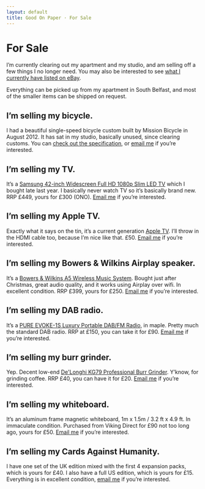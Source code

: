 ```yaml
---
layout: default
title: Good On Paper · For Sale
---
```


# For Sale

I’m currently clearing out my apartment and my studio, and am selling off a few things I no longer need. You may also be interested to see [what I currently have listed on eBay](http://www.ebay.co.uk/usr/andygood).

Everything can be picked up from my apartment in South Belfast, and most of the smaller items can be shipped on request.

## I’m selling my bicycle.
I had a beautiful single-speed bicycle custom built by Mission Bicycle in August 2012. It has sat in my studio, basically unused, since clearing customs. You can [check out the specification](http://goodonpaper.com/bicycle), or [email me](mailto:andy@goodonpaper.com) if you’re interested.

## I’m selling my TV.
It’s a [Samsung 42-inch Widescreen Full HD 1080p Slim LED TV](http://www.amazon.co.uk/Samsung-UE42F5000AKXXU-42-inch-Widescreen-1080p/dp/B00BTG8AR4) which I bought late last year. I basically never watch TV so it’s basically brand new. RRP £449, yours for £300 (ONO). [Email me](mailto:andy@goodonpaper.com) if you’re interested.

## I’m selling my Apple TV.
Exactly what it says on the tin, it’s a current generation [Apple TV](https://www.apple.com/appletv/). I’ll throw in the HDMI cable too, because I’m nice like that. £50. [Email me](mailto:andy@goodonpaper.com) if you’re interested.

## I’m selling my Bowers & Wilkins Airplay speaker.
It’s a [Bowers & Wilkins A5 Wireless Music System](http://www.amazon.co.uk/Bowers-Wilkins-Wireless-Music-System/dp/B009M2X1NA/ref=sr_1_1?ie=UTF8&qid=1404488543&sr=8-1&keywords=Bowers+%26+Wilkins+A5+Wireless+Music+System). Bought just after Christmas, great audio quality, and it works using Airplay over wifi. In excellent condition. RRP £399, yours for £250. [Email me](mailto:andy@goodonpaper.com) if you’re interested.

## I’m selling my DAB radio.
It’s a [PURE EVOKE-1S Luxury Portable DAB/FM Radio](http://www.amazon.co.uk/PURE-EVOKE-1S-Luxury-Portable-Radio/dp/B000VKEFGY), in maple. Pretty much the standard DAB radio. RRP at £150, you can take it for £90. [Email me](mailto:andy@goodonpaper.com) if you’re interested.

## I’m selling my burr grinder.
Yep. Decent low-end [De'Longhi KG79 Professional Burr Grinder](http://www.amazon.co.uk/DeLonghi-KG79-Professional-Burr-Grinder/dp/B002OHDBQC/ref=sr_1_1?ie=UTF8&qid=1404488587&sr=8-1&keywords=De%27Longhi+KG79+Professional+Burr+Grinder). Y’know, for grinding coffee. RRP £40, you can have it for £20. [Email me](mailto:andy@goodonpaper.com) if you’re interested.

## I’m selling my whiteboard.
It’s an aluminum frame magnetic whiteboard, 1m x 1.5m / 3.2 ft x 4.9 ft. In immaculate condition. Purchased from Viking Direct for £90 not too long ago, yours for £50. [Email me](mailto:andy@goodonpaper.com) if you’re interested.

## I’m selling my Cards Against Humanity.
I have one set of the UK edition mixed with the first 4 expansion packs, which is yours for £40. I also have a full US edition, which is yours for £15. Everything is in excellent condition, [email me](mailto:andy@goodonpaper.com) if you’re interested.
